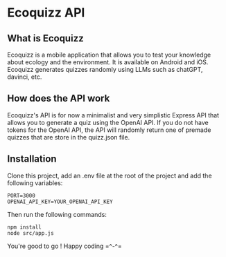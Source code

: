 # Ecoquizz API

## What is Ecoquizz

Ecoquizz is a mobile application that allows you to test your knowledge about ecology and the environment. It is available on Android and iOS.
Ecoquizz generates quizzes randomly using LLMs such as chatGPT, davinci, etc.

## How does the API work

Ecoquizz's API is for now a minimalist and very simplistic Express API that allows you to generate a quiz using the OpenAI API.
If you do not have tokens for the OpenAI API, the API will randomly return one of premade quizzes that are store in the quizz.json file.

## Installation

Clone this project, add an .env file at the root of the project and add the following variables:

```
PORT=3000
OPENAI_API_KEY=YOUR_OPENAI_API_KEY
```

Then run the following commands:

```
npm install
node src/app.js
```

You're good to go ! Happy coding =^-^=

